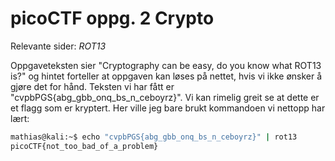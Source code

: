 # picoCTF oppg. 2 Crypto

Relevante sider: _ROT13_

 Oppgaveteksten sier "Cryptography can be easy, do you know what ROT13 is?" og hintet forteller at oppgaven kan løses på nettet, hvis vi ikke ønsker å gjøre det for hånd. 
 Teksten vi har fått er "cvpbPGS{abg_gbb_onq_bs_n_ceboyrz}". Vi kan rimelig greit se at dette er et flagg som er kryptert. Her ville jeg bare brukt kommandoen vi nettopp har lært:

 ```bash
 mathias@kali:~$ echo "cvpbPGS{abg_gbb_onq_bs_n_ceboyrz}" | rot13
picoCTF{not_too_bad_of_a_problem}
 ``` 